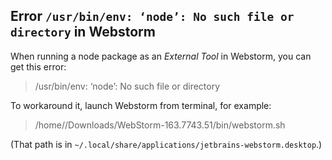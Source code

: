 ## Error `/usr/bin/env: ‘node’: No such file or directory` in Webstorm

When running a node package as an _External Tool_ in Webstorm, you can get this error:

> /usr/bin/env: ‘node’: No such file or directory

To workaround it, launch Webstorm from terminal, for example:

>  /home/<you>/Downloads/WebStorm-163.7743.51/bin/webstorm.sh

(That path is in `~/.local/share/applications/jetbrains-webstorm.desktop`.)

